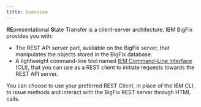 ```yaml
---
title: Overview
---
```


**RE**presentational **S**tate **T**ransfer is a client-server architecture. IBM BigFix provides you with:
- The REST API server part, available on the BigFix server, that manipulates the objects stored in the BigFix database.
- A lightweight command-line tool named [IEM Command-Line Interface](/rest-api/iem_cli/index.html) (CLI), that you can use as a REST client to initiate requests towards the REST API server.

You can choose to use your preferred REST Client, in place of the IEM CLI, to issue methods and interact with the BigFix REST server through HTML calls. 


 

